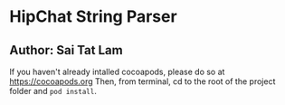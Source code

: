 HipChat String Parser
==========================
Author: Sai Tat Lam
-------------------
If you haven't already intalled cocoapods, please do so at https://cocoapods.org
Then, from terminal, cd to the root of the project folder and `pod install`.
